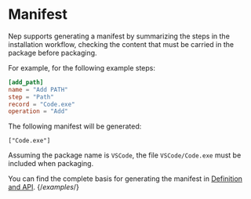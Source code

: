 # Manifest

Nep supports generating a manifest by summarizing the steps in the installation workflow, checking the content that must be carried in the package before packaging.

For example, for the following example steps:

```toml
[add_path]
name = "Add PATH"
step = "Path"
record = "Code.exe"
operation = "Add"
```

The following manifest will be generated:

```
["Code.exe"]
```

Assuming the package name is `VSCode`, the file `VSCode/Code.exe` must be included when packaging.

You can find the complete basis for generating the manifest in [Definition and API](/nep/definition/4-steps). {/*examples*/}
